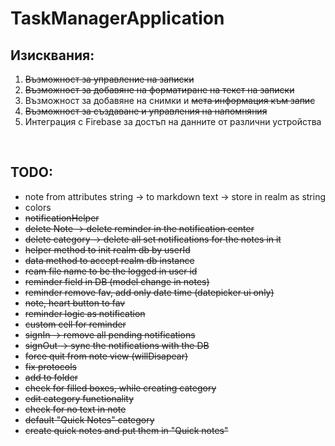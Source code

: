 # TaskManagerApplication 
## Изисквания:
1. ~~Възможност за управление на записки~~ <br/>
2. ~~Възможност за добавяне на форматиране на текст на записки~~<br/>
3. Възможност за добавяне на снимки и ~~мета информация към запис~~<br/>
4. ~~Възможност за създаване и управления на напомняния<br/>~~
5. Интеграция с Firebase за достъп на данните от различни устройства<br/>
<br />

## TODO: <br />
- note from attributes string -> to markdown text -> store in realm as string
- colors
- ~~notificationHelper~~
- ~~delete Note -> delete reminder in the notification center~~
- ~~delete category -> delete all set notifications for the notes in it~~
- ~~helper method to init realm db by userId~~
- ~~data method to accept realm db instance~~
- ~~ream file name to be the logged in user id~~
- ~~reminder field in DB (model change in notes)~~
- ~~reminder remove fav, add only date time (datepicker ui only)~~
- ~~note, heart button to fav~~
- ~~reminder logic as notification~~
- ~~custom cell for reminder~~
- ~~signIn -> remove all pending notifications~~
- ~~signOut -> sync the notifications with the DB~~
- ~~force quit from note view (willDisapear)~~
- ~~fix protocols~~ 
- ~~add to folder~~ 
- ~~check for filled boxes, while creating category~~ 
- ~~edit category functionality~~ 
- ~~check for no text in note~~ 
- ~~default "Quick Notes" category~~ 
- ~~create quick notes and put them in "Quick notes"~~ 

